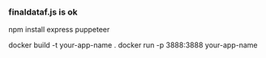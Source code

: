 ### finaldataf.js is ok
npm install express puppeteer

docker build -t your-app-name .
docker run -p 3888:3888 your-app-name
